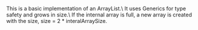 This is a basic implementation of an ArrayList.\ 
It uses Generics for type safety and grows in size.\ 
If the internal array is full, a new array is created with the size, size = 2 * interalArraySize.
